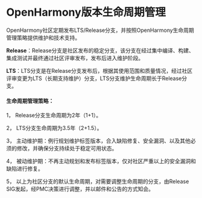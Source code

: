 # OpenHarmony版本生命周期管理

OpenHarmony社区定期发布LTS/Release分支，并按照OpenHarmony生命周期管理策略提供维护和技术支持。

**Release**：Release分支是社区发布的稳定分支，该分支在经过集中编译、构建、集成测试并最终通过社区评审发布，发布后进入维护阶段。

**LTS**：LTS分支是在Release分支发布后，根据其使用范围和质量情况，经过社区评审变更为LTS（长期支持维护）分支，LTS分支维护生命周期长于Release分支。

#### 生命周期管理策略：

1，         Release分支生命周期为2年（1+1）。

2，         LTS分支生命周期为3.5年（2+1.5）。

3，         主动维护期：例行规划维护标签版本，合入缺陷修复、安全漏洞、以及其他必须的修改，并确保分支持续处于稳定可用状态。

4，         被动维护期：不再主动规划和发布标签版本，仅对社区严重以上的安全漏洞和缺陷进行修复。

5，         以上为社区分支的默认生命周期，对需要调整生命周期的分支，由Release SIG发起，经PMC决策进行调整，并以邮件和公告的方式知会。
